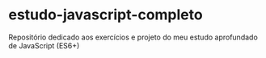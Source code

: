 # estudo-javascript-completo
Repositório dedicado aos exercícios e projeto do meu estudo aprofundado de JavaScript (ES6+)
